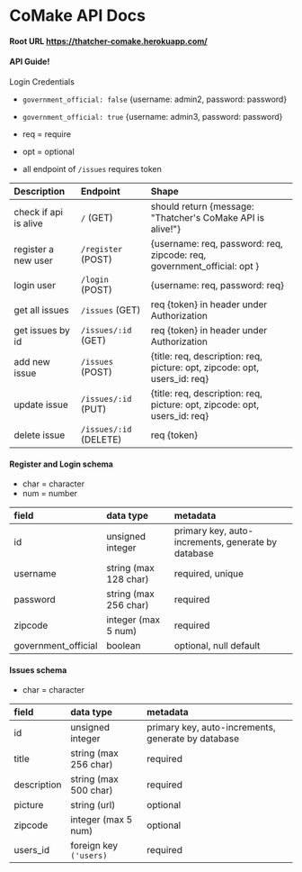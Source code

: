 # CoMake API Docs

#### Root URL https://thatcher-comake.herokuapp.com/

#### API Guide!

Login Credentials
- `government_official: false` {username: admin2, password: password}
- `government_official: true` {username: admin3, password: password}

- req = require
- opt = optional
- all endpoint of `/issues` requires token

|      Description           |      Endpoint          |                                    Shape                                  | 
| :------------------------- | :--------------------- | :------------------------------------------------------------------------ |
| check if api is alive      | `/` (GET)              | should return {message: "Thatcher's CoMake API is alive!"}                |
| register a new user        | `/register` (POST)     | {username: req, password: req, zipcode: req, government_official: opt }   |
| login user                 | `/login` (POST)        | {username: req, password: req}                                            |
| get all issues             | `/issues` (GET)        | req {token} in header under Authorization                                 |
| get issues by id           | `/issues/:id` (GET)    | req {token} in header under Authorization                                 |
| add new issue              | `/issues` (POST)       | {title: req, description: req, picture: opt, zipcode: opt, users_id: req} |
| update issue               | `/issues/:id` (PUT)    | {title: req, description: req, picture: opt, zipcode: opt, users_id: req} |
| delete issue               | `/issues/:id` (DELETE) | req {token}                                                               |



#### Register and Login schema

- char = character
- num = number

|           field           |         data type      |                         metadata                   |
| :------------------------ | :--------------------- | :------------------------------------------------- |
| id                        |  unsigned integer      | primary key, auto-increments, generate by database |
| username                  |  string  (max 128 char)| required, unique                                   |
| password                  |  string (max 256 char) | required                                           |
| zipcode                   |  integer (max 5 num)   | required                                           |
| government_official       |  boolean               | optional, null default                             |


#### Issues schema

- char = character

|           field           |         data type      |                         metadata                   |
| :------------------------ | :--------------------- | :------------------------------------------------- |
| id                        |  unsigned integer      | primary key, auto-increments, generate by database |
| title                     |  string  (max 256 char)| required                                           |
| description               |  string (max 500 char) | required                                           |
| picture                   |  string   (url)        | optional                                           |
| zipcode                   |  integer (max 5 num)   | optional                                           |
| users_id                  |  foreign key `('users)`| required                                           |
